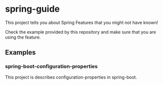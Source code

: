 # spring-guide
This project tells you about Spring Features that you might not have known!

Check the example provided by this repository and make sure that you are using the feature.

## Examples

### spring-boot-configuration-properties
This project is describes configuration-properties in spring-boot.
